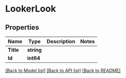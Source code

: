 # LookerLook

## Properties

Name | Type | Description | Notes
------------ | ------------- | ------------- | -------------
**Title** | **string** |  | 
**Id** | **int64** |  | 

[[Back to Model list]](../README.md#documentation-for-models) [[Back to API list]](../README.md#documentation-for-api-endpoints) [[Back to README]](../README.md)


